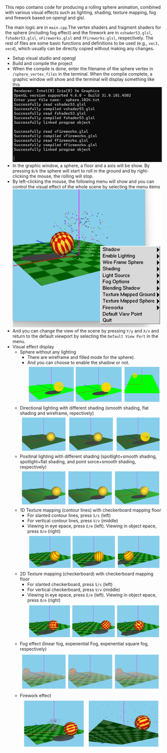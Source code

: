 This repo contains code for producing a rolling sphere animation, combined with various visual effects such as lighting, shading, texture mapping, fog and firework based on opengl and glsl.

The main logic are in `main.cpp`.The vertex shaders and fragment shaders for the sphere (including fog effect) and the firework are in `vshader53.glsl`, `fshader53.glsl`, `vFireworks.glsl` and `fFireworks.glsl`, respectively. The rest of  files are some basic functions and definitions to be used (e.g., `vec3, vec4`), which usually can be directly copied without making any changes.

- Setup visual studio and opengl
- Build and compile the project
- When the compile is done, enter the filename of the sphere vertex in `/sphere_vertex_files` in  the terminal. When the complie complete, a graphic window will show and the terminal will display something like this
	![img1](README_imgs/fileInput.png)
- In the graphic window, a sphere, a floor and a axis will be show. By pressing `B/b` the sphere will start to roll in the ground and by right-clicking the mouse, the rolling will stop.
- By left-clicking the mouse, the following menu will show and you can control the visual effect of the whole scene by selecting the menu items
	![img1](README_imgs/menu.png)
- And you can change the view of the scene by pressing `Y/y` and `X/x` and return to the default viewport by selecting the `Default View Port` in the menu.
- Visual effect display
	- Sphere without any lighting 
		- There are wireframe and filled mode for the sphere). 
		- And you can choose to enable the shadow or not.
			![img1](README_imgs/No_lighting.png)
	- Directional lighting with different shading (smooth shading, flat shading and wireframe, repectively)
		![img1](README_imgs/directionalLight.png)
	- Positinal lighting with different shading (spotlight+smooth shading, spotlight+flat shading, and point sorce+smooth shading, respectively)
		![img1](README_imgs/spotLight.png)
	- 1D Texture mapping (contour lines) with checkerboard mapping floor
		- For slanted contour lines, press `S/s` (left)
		- For vertical contour lines, press `V/v` (middle)
		- Viewing in eye epace, press `E/e` (left). Viewing in object epace, press `O/o` (right)
		![img1](README_imgs/1d.png)
	- 2D Texture mapping (checkerboard) with checkerboard mapping floor
		-  For slanted checkerboard, press `S/s` (left)
		- For vertical checkerboard, press `V/v` (middle)
		- Viewing in eye epace, press `E/e` (left). Viewing in object epace, press `O/o` (right)
		![img1](README_imgs/2d.png)
	- Fog effect (linear fog, expenential Fog, expenential square fog, respectively)
		![img1](README_imgs/fog.png)
	- Firework effect
		![img1](README_imgs/firework.png)